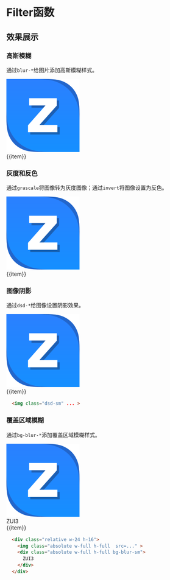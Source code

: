 # Filter函数

## 效果展示

### 高斯模糊

通过`blur-*`给图片添加高斯模糊样式。

<Example class="flex flex-wrap gap-3">
  <div v-for="item in blurJson">
    <img src="/favicon.svg" :class="item.includes('原始') ? '' : item" class="w-16 h-16">
    <div class="text-center">{{item}}</div>
  </div>
</Example>

### 灰度和反色

通过`grascale`将图像转为灰度图像；通过`invert`将图像设置为反色。

<Example class="flex flex-wrap gap-3">
  <div v-for = "item in grasJson">
    <img src="/favicon.svg" :class="item.includes('原始') ? '' : item" class="w-16 h-16">
    <div class="text-center">{{item}}</div>
  </div>
</Example>



### 图像阴影

通过`dsd-*`给图像设置阴影效果。

<Example class="flex flex-wrap gap-3">
  <div v-for = "item in dsdJson">
    <img src="/favicon.svg" :class="item.includes('原始') ? '' : item" class="w-16 h-16">
    <div class="text-center mt-2">{{item}}</div>
  </div>
</Example>

```html
  <img class="dsd-sm" ... >
```

### 覆盖区域模糊

通过`bg-blur-*`添加覆盖区域模糊样式。

<Example class="flex flex-wrap gap-3 w-full h-full">
  <div v-for = "item in bgBlurJson" class="relative w-24 h-24">
    <img src="/favicon.svg" class="w-full h-16 absolute">
    <div :class="item.includes('原始') ? '' : item" class="z-10 w-full h-16 absolute bg-transparent">
      <div class="text-center -text-2xl text-canvas mt-4">ZUI3</div>
    </div>
    <div class="text-center z-10 w-full h-6 absolute bottom-0">{{item}}</div>
  </div>
</Example>

```html
  <div class="relative w-24 h-16">
    <img class="absolute w-full h-full  src=..." >
    <div class="absolute w-full h-full bg-blur-sm">
      ZUI3
    </div>
  </div>
```

<script setup>
  const blurJson = [
    '原始',
    'blur-none',
    'blur-sm',
    'blur',
    'blur-md',
    'blur-lg',
    'blur-xl',
  ];
  const grasJson = [
    '原始',
    'grayscale',
    'invert'
  ];
  const dsdJson = [
    '原始',
    'dsd-none',
    'dsd-sm',
    'dsd',
    'dsd-md',
    'dsd-lg',
    'dsd-xl',
    'dsd-2xl',
  ];
  const bgBlurJson = [
    '原始',
    'bg-blur-none',
    'bg-blur-sm',
    'bg-blur',
    'bg-blur-md',
    'bg-blur-lg',
    'bg-blur-xl',
    'bg-blur-2xl',
    'bg-blur-3xl',
  ]
</script>
